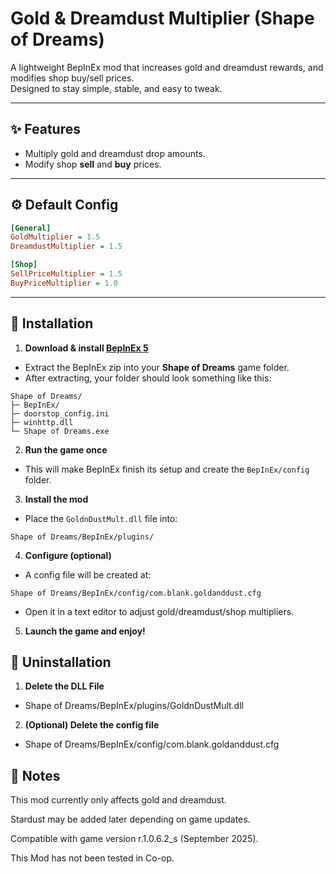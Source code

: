 # Gold & Dreamdust Multiplier (Shape of Dreams)

A lightweight BepInEx mod that increases gold and dreamdust rewards, and modifies shop buy/sell prices.  
Designed to stay simple, stable, and easy to tweak.

---

## ✨ Features
- Multiply gold and dreamdust drop amounts.
- Modify shop **sell** and **buy** prices.

---

## ⚙️ Default Config

```ini
[General]
GoldMultiplier = 1.5
DreamdustMultiplier = 1.5

[Shop]
SellPriceMultiplier = 1.5
BuyPriceMultiplier = 1.0
```

---

## 📁 Installation

1. **Download & install [BepInEx 5](https://github.com/BepInEx/BepInEx/releases)**  
- Extract the BepInEx zip into your **Shape of Dreams** game folder.  
- After extracting, your folder should look something like this:
 ```
 Shape of Dreams/
 ├─ BepInEx/
 ├─ doorstop_config.ini
 ├─ winhttp.dll
 └─ Shape of Dreams.exe
 ```

2. **Run the game once**  
- This will make BepInEx finish its setup and create the `BepInEx/config` folder.

3. **Install the mod**  
- Place the `GoldnDustMult.dll` file into:
 ```
 Shape of Dreams/BepInEx/plugins/
 ```

4. **Configure (optional)**  
- A config file will be created at:
 ```
 Shape of Dreams/BepInEx/config/com.blank.goldanddust.cfg
 ```
- Open it in a text editor to adjust gold/dreamdust/shop multipliers.

5. **Launch the game and enjoy!**

## 🧹 Uninstallation

1. **Delete the DLL File**
- Shape of Dreams/BepInEx/plugins/GoldnDustMult.dll

2. **(Optional) Delete the config file**
- Shape of Dreams/BepInEx/config/com.blank.goldanddust.cfg


## 📝 Notes

This mod currently only affects gold and dreamdust.

Stardust may be added later depending on game updates.

Compatible with game version r.1.0.6.2_s (September 2025).

This Mod has not been tested in Co-op.